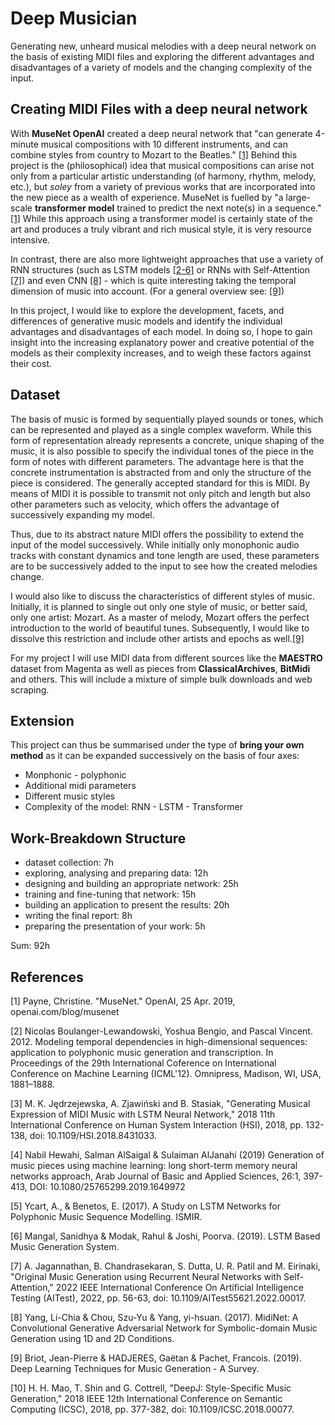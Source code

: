# Deep Musician

Generating new, unheard musical melodies with a deep neural network on the
basis of existing MIDI
files and exploring the different advantages and disadvantages of a variety of
models and the changing complexity of the input.

## Creating MIDI Files with a deep neural network

With **MuseNet OpenAI** created a deep neural network that "can generate
4-minute musical compositions with 10 different instruments, and can combine
styles from country to Mozart to the Beatles." [[1]](#1) Behind this project is
the (philosophical) idea that musical compositions can arise not only from a
particular artistic understanding (of harmony, rhythm, melody, etc.), but
*soley* from a variety of previous works that are incorporated into the new
piece as a wealth of experience. MuseNet is fuelled by "a large-scale
**transformer model** trained to predict the next note(s) in a sequence." [[1]](#1)
While this approach using a transformer model is certainly state of the art and
produces a truly vibrant and rich musical style, it is very resource intensive.

In contrast, there are also more lightweight approaches that use
a variety of RNN structures (such as LSTM models [[2-6]](#2) or RNNs with
Self-Attention [[7]](#7)) and even CNN [[8]](#8) - which is quite interesting
taking the temporal dimension of music into account.
(For a general overview see: [[9]](#9))

In this project, I would like to explore the development, facets, and
differences of generative music models and identify the individual advantages
and disadvantages of each model. In doing so, I hope to gain insight into the
increasing explanatory power and creative potential of the models as their
complexity increases, and to weigh these factors against their cost.

## Dataset

The basis of music is formed by sequentially played sounds or tones, which can
be represented and played as a single complex waveform. While this form of
representation already represents a concrete, unique shaping of the music, it
is also possible to specify the individual tones of the piece in the form of
notes with different parameters. The advantage here is that the concrete
instrumentation is abstracted from and only the structure of the piece is
considered. The generally accepted standard for this is MIDI. By means of MIDI
it is possible to transmit not only pitch and length but also other parameters
such as velocity, which offers the advantage of successively expanding my
model.

Thus, due to its abstract nature MIDI offers the possibility to extend the input of the model successively. While initially only monophonic audio tracks with constant dynamics and tone length are used, these parameters are to be successively added to the input to see how the created melodies change.

I would also like to discuss the characteristics of different styles of music.
Initially, it is planned to single out only one style of music, or better said,
only one artist: Mozart. As a master of melody, Mozart offers the perfect
introduction to the world of beautiful tunes. Subsequently, I would like to
dissolve this restriction and include other artists and epochs as well.[[9]](#9)

For my project I will use MIDI data from different sources
like the **MAESTRO** dataset from Magenta as well as pieces from
**ClassicalArchives**, **BitMidi** and others. This will include a mixture of simple
bulk downloads and web scraping.

## Extension

This project can thus be summarised under the type of **bring your own method** as it can be expanded successively on the basis of four axes:

- Monphonic - polyphonic
- Additional midi parameters
- Different music styles
- Complexity of the model: RNN - LSTM - Transformer

## Work-Breakdown Structure

- dataset collection: 7h
- exploring, analysing and preparing data: 12h
- designing and building an appropriate network: 25h
- training and fine-tuning that network: 15h
- building an application to present the results: 20h
- writing the final report: 8h
- preparing the presentation of your work: 5h

Sum: 92h

## References

<a id="1">[1]</a>
Payne, Christine. "MuseNet." OpenAI, 25 Apr. 2019, openai.com/blog/musenet

<a id="2">[2]</a>
Nicolas Boulanger-Lewandowski, Yoshua Bengio, and Pascal Vincent. 2012. Modeling temporal dependencies in high-dimensional sequences: application to polyphonic music generation and transcription. In Proceedings of the 29th International Coference on International Conference on Machine Learning (ICML'12). Omnipress, Madison, WI, USA, 1881–1888.

<a id="3">[3]</a>
M. K. Jędrzejewska, A. Zjawiński and B. Stasiak, "Generating Musical Expression
of MIDI Music with LSTM Neural Network," 2018 11th International Conference on
Human System Interaction (HSI), 2018, pp. 132-138, doi:
10.1109/HSI.2018.8431033.

<a id="4">[4]</a>
Nabil Hewahi, Salman AlSaigal & Sulaiman AlJanahi (2019) Generation of music
pieces using machine learning: long short-term memory neural networks approach,
Arab Journal of Basic and Applied Sciences, 26:1, 397-413, DOI:
10.1080/25765299.2019.1649972

<a id="5">[5]</a>
Ycart, A., & Benetos, E. (2017). A Study on LSTM Networks for Polyphonic Music Sequence Modelling. ISMIR.

<a id="6">[6]</a>
Mangal, Sanidhya & Modak, Rahul & Joshi, Poorva. (2019). LSTM Based Music Generation System.

<a id="7">[7]</a>
A. Jagannathan, B. Chandrasekaran, S. Dutta, U. R. Patil and M. Eirinaki, "Original Music Generation using Recurrent Neural Networks with Self-Attention," 2022 IEEE International Conference On Artificial Intelligence Testing (AITest), 2022, pp. 56-63, doi: 10.1109/AITest55621.2022.00017.

<a id="8">[8]</a>
Yang, Li-Chia & Chou, Szu-Yu & Yang, yi-hsuan. (2017). MidiNet: A Convolutional Generative Adversarial Network for Symbolic-domain Music Generation using 1D and 2D Conditions.

<a id="9">[9]</a>
Briot, Jean-Pierre & HADJERES, Gaëtan & Pachet, Francois. (2019). Deep Learning
Techniques for Music Generation - A Survey.

<a id="10">[10]</a>
H. H. Mao, T. Shin and G. Cottrell, "DeepJ: Style-Specific Music Generation,"
2018 IEEE 12th International Conference on Semantic Computing (ICSC), 2018, pp.
377-382, doi: 10.1109/ICSC.2018.00077.
